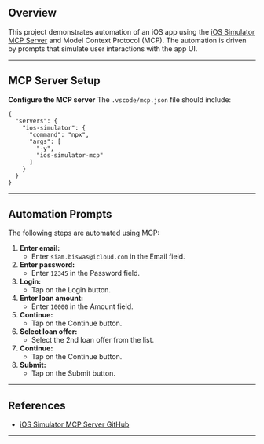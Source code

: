 ## Overview

This project demonstrates automation of an iOS app using the [iOS Simulator MCP Server](https://github.com/joshuayoes/ios-simulator-mcp) and Model Context Protocol (MCP). The automation is driven by prompts that simulate user interactions with the app UI.

---

## MCP Server Setup

**Configure the MCP server**
The `.vscode/mcp.json` file should include:

   ```jsonc
   {
     "servers": {
       "ios-simulator": {
         "command": "npx",
         "args": [
           "-y",
           "ios-simulator-mcp"
         ]
       }
     }
   }
   ```

---

## Automation Prompts

The following steps are automated using MCP:

1. **Enter email:**
   - Enter `siam.biswas@icloud.com` in the Email field.
2. **Enter password:**
   - Enter `12345` in the Password field.
3. **Login:**
   - Tap on the Login button.
4. **Enter loan amount:**
   - Enter `10000` in the Amount field.
5. **Continue:**
   - Tap on the Continue button.
6. **Select loan offer:**
   - Select the 2nd loan offer from the list.
7. **Continue:**
   - Tap on the Continue button.
8. **Submit:**
   - Tap on the Submit button.

---

## References
- [iOS Simulator MCP Server GitHub](https://github.com/joshuayoes/ios-simulator-mcp)

---
